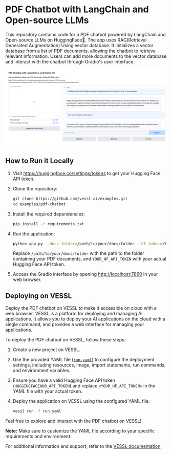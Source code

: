 # PDF Chatbot with LangChain and Open-source LLMs

This repository contains code for a PDF chatbot powered by LangChain and Open-source LLMs on HuggingFace🤗.
The app uses RAG(Retrieval Generated Augmentation) Using vector database. It initializes a vector database from a list of PDF documents, allowing the chatbot to retrieve relevant information. Users can add more documents to the vector database and interact with the chatbot through Gradio's user interface.

![screenshot](asset/screenshot.png)

## How to Run it Locally

1. Visit https://huggingface.co/settings/tokens to get your Hugging Face API token.

1. Clone the repository:

   ```bash
   git clone https://github.com/vessl-ai/examples.git
   cd examples/pdf-chatbot
   ```

1. Install the required dependencies:

   ```bash
   pip install -r requirements.txt
   ```

1. Run the application:

   ```bash
   python app.py --docs-folder=/path/to/your/docs/folder --hf-token=<YOUR_HF_API_TOKEN>
   ```

   Replace `/path/to/your/docs/folder` with the path to the folder containing your PDF documents, and `YOUR_HF_API_TOKEN` with your actual Hugging Face API token.

4. Access the Gradio interface by opening [http://localhost:7860](http://localhost:7860) in your web browser.

## Deploying on VESSL

Deploy the PDF chatbot on VESSL to make it accessible on cloud with a web browser. VESSL is a platform for deploying and managing AI applications. It allows you to deploy your AI applications on the cloud with a single command, and provides a web interface for managing your applications.

To deploy the PDF chatbot on VESSL, follow these steps:

1. Create a new project on VESSL.

2. Use the provided YAML file [(`run.yaml`)](./run.yaml) to configure the deployment settings, including resources, image, import statements, run commands, and environment variables.

3. Ensure you have a valid Hugging Face API token (`HUGGINGFACEHUB_API_TOKEN`) and replace `<YOUR_HF_API_TOKEN>` in the YAML file with your actual token.

4. Deploy the application on VESSL using the configured YAML file:

   ```bash
   vessl run -f run.yaml
   ```

Feel free to explore and interact with the PDF chatbot on VESSL!

**Note:** Make sure to customize the YAML file according to your specific requirements and environment.

For additional information and support, refer to the [VESSL documentation](https://run-docs.vessl.ai/).
